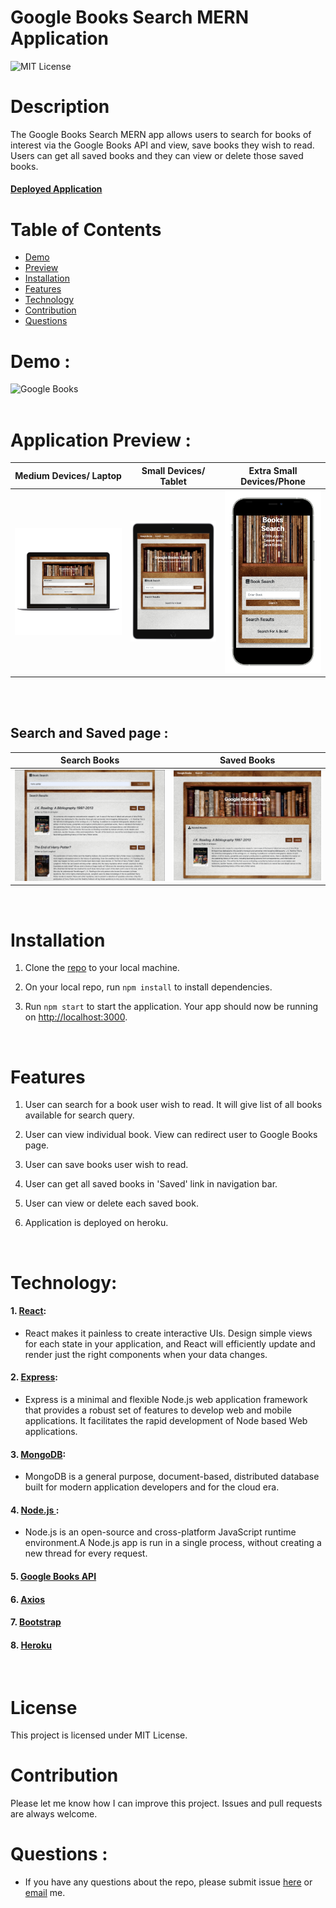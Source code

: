 # Google Books Search MERN Application

![MIT License](https://img.shields.io/badge/license-MIT-green)

# Description

The Google Books Search MERN app allows users to search for books of interest via the Google Books API and view, save books they wish to read. Users can get all saved books and they can view or delete those saved books.

#### **[Deployed Application](https://google-books-search-app-mern.herokuapp.com/)**

# Table of Contents

* [Demo](#demo)
* [Preview](#application-preview)
* [Installation](#installation)
* [Features](#features)
* [Technology](#technology)
* [Contribution](#contribution)
* [Questions](#Questions)

# Demo : 

![Google Books](client/src/images/GoogleBooksSearch.gif)
<br />
<br />

# Application Preview : 

|Medium Devices/ Laptop|Small Devices/ Tablet|Extra Small Devices/Phone
|--|--|--
|![Laptop](client/src/images/GoogleBooksReact.png)|![Tablet](client/src/images/Tablet-iPad.png)|![Mobile](client/src/images/Mobile-iPhone.png)
<br />
<br />

## Search and Saved page :

|Search Books|Saved Books|
|--|--
|![Search](client/src/images/Search.png)|![Saved](client/src/images/Saved.png)
<br />

# Installation

1. Clone the [repo](https://github.com/GauriKhandke/google-books-search-react) to your local machine.

2. On your local repo, run `npm install` to install dependencies.

3. Run `npm start` to start the application. Your app should now be running on <http://localhost:3000>.

<br />

# Features

1. User can search for a book user wish to read. It will give list of all books available for search query.

2. User can view individual book. View can redirect user to Google Books page.

3. User can save books user wish to read. 

4. User can get all saved books in 'Saved' link in navigation bar.

5. User can view or delete each saved book.

6. Application is deployed on heroku.

<br />

# Technology:

#### 1. [React](https://reactjs.org/):
* React makes it painless to create interactive UIs. Design simple views for each state in your application, and React will efficiently update and render just the right components when your data changes.

#### 2. [Express](https://expressjs.com/):
* Express is a minimal and flexible Node.js web application framework that provides a robust set of features to develop web and mobile applications. It facilitates the rapid development of Node based Web applications.

#### 3. [MongoDB](https://www.mongodb.com/):
* MongoDB is a general purpose, document-based, distributed database built for modern application developers and for the cloud era.

#### 4. [Node.js ](https://nodejs.org/en/):
* Node.js is an open-source and cross-platform JavaScript runtime environment.A Node.js app is run in a single process, without creating a new thread for every request.

#### 5. [Google Books API](https://developers.google.com/books)

#### 6. [Axios](https://www.npmjs.com/package/axios)

#### 7. [Bootstrap](https://getbootstrap.com/)

#### 8. [Heroku](https://www.heroku.com/)

<br />

# License

This project is licensed under MIT License.

# Contribution

Please let me know how I can improve this project. Issues and pull requests are always welcome.

# Questions :
* If you have any questions about the repo, please submit issue [here](https://github.com/GauriKhandke/google-books-search-react/issues/new) or [email](mailto:khandkegauri@gmail.com) me.